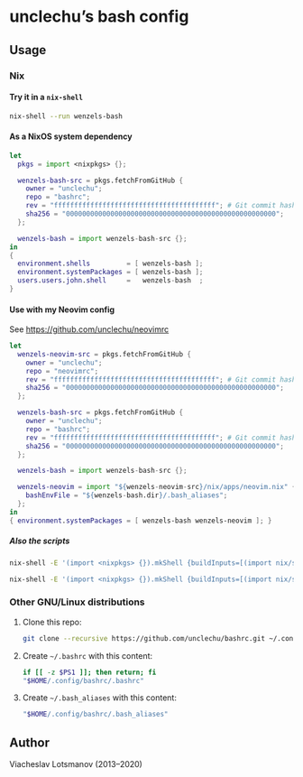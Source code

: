 # unclechu’s bash config

## Usage

### Nix

#### Try it in a `nix-shell`

```sh
nix-shell --run wenzels-bash
```

#### As a NixOS system dependency

```nix
let
  pkgs = import <nixpkgs> {};

  wenzels-bash-src = pkgs.fetchFromGitHub {
    owner = "unclechu";
    repo = "bashrc";
    rev = "ffffffffffffffffffffffffffffffffffffffff"; # Git commit hash
    sha256 = "0000000000000000000000000000000000000000000000000000";
  };

  wenzels-bash = import wenzels-bash-src {};
in
{
  environment.shells         = [ wenzels-bash ];
  environment.systemPackages = [ wenzels-bash ];
  users.users.john.shell     =   wenzels-bash  ;
}
```

#### Use with my Neovim config

See https://github.com/unclechu/neovimrc

```nix
let
  wenzels-neovim-src = pkgs.fetchFromGitHub {
    owner = "unclechu";
    repo = "neovimrc";
    rev = "ffffffffffffffffffffffffffffffffffffffff"; # Git commit hash
    sha256 = "0000000000000000000000000000000000000000000000000000";
  };

  wenzels-bash-src = pkgs.fetchFromGitHub {
    owner = "unclechu";
    repo = "bashrc";
    rev = "ffffffffffffffffffffffffffffffffffffffff"; # Git commit hash
    sha256 = "0000000000000000000000000000000000000000000000000000";
  };

  wenzels-bash = import wenzels-bash-src {};

  wenzels-neovim = import "${wenzels-neovim-src}/nix/apps/neovim.nix" {
    bashEnvFile = "${wenzels-bash.dir}/.bash_aliases";
  };
in
{ environment.systemPackages = [ wenzels-bash wenzels-neovim ]; }
```

##### Also the scripts

```sh
nix-shell -E '(import <nixpkgs> {}).mkShell {buildInputs=[(import nix/scripts/timer.nix {})];}' --run 'timer --help'
```

```sh
nix-shell -E '(import <nixpkgs> {}).mkShell {buildInputs=[(import nix/scripts/hsc2hs-pipe.nix {})];}' --run 'hsc2hs-pipe --help'
```

### Other GNU/Linux distributions

1. Clone this repo:

   ```sh
   git clone --recursive https://github.com/unclechu/bashrc.git ~/.config/bashrc
   ```

2. Create `~/.bashrc` with this content:

   ```sh
   if [[ -z $PS1 ]]; then return; fi
   "$HOME/.config/bashrc/.bashrc"
   ```

3. Create `~/.bash_aliases` with this content:

   ```sh
   "$HOME/.config/bashrc/.bash_aliases"
   ```

## Author

Viacheslav Lotsmanov (2013–2020)
